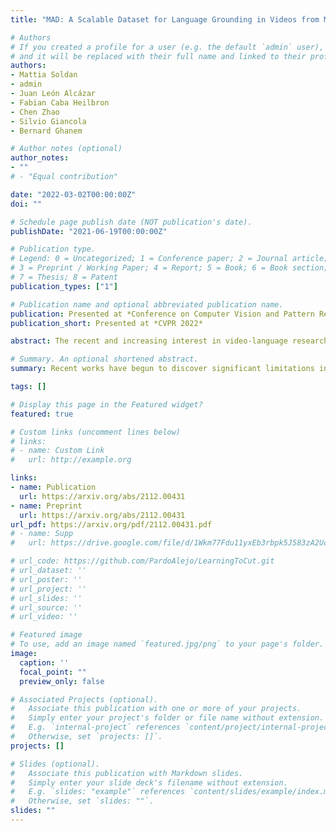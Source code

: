 ```yaml
---
title: "MAD: A Scalable Dataset for Language Grounding in Videos from Movie Audio Descriptions"

# Authors
# If you created a profile for a user (e.g. the default `admin` user), write the username (folder name) here 
# and it will be replaced with their full name and linked to their profile.
authors:
- Mattia Soldan
- admin
- Juan León Alcázar
- Fabian Caba Heilbron
- Chen Zhao
- Silvio Giancola
- Bernard Ghanem

# Author notes (optional)
author_notes:
- ""
# - "Equal contribution"

date: "2022-03-02T00:00:00Z"
doi: ""

# Schedule page publish date (NOT publication's date).
publishDate: "2021-06-19T00:00:00Z"

# Publication type.
# Legend: 0 = Uncategorized; 1 = Conference paper; 2 = Journal article;
# 3 = Preprint / Working Paper; 4 = Report; 5 = Book; 6 = Book section;
# 7 = Thesis; 8 = Patent
publication_types: ["1"]

# Publication name and optional abbreviated publication name.
publication: Presented at *Conference on Computer Vision and Pattern Recognition 2022*
publication_short: Presented at *CVPR 2022*

abstract: The recent and increasing interest in video-language research has driven the development of large-scale datasets that enable data-intensive machine learning techniques. In comparison, limited effort has been made at assessing the fitness of these datasets for the video-language grounding task. Recent works have begun to discover significant limitations in these datasets, suggesting that state-of-the-art techniques commonly overfit to hidden dataset biases. In this work, we present MAD (Movie Audio Descriptions), a novel benchmark that departs from the paradigm of augmenting existing video datasets with text annotations and focuses on crawling and aligning available audio descriptions of mainstream movies. MAD contains over 384,000 natural language sentences grounded in over 1,200 hours of video and exhibits a significant reduction in the currently diagnosed biases for video-language grounding datasets. MAD's collection strategy enables a novel and more challenging version of video-language grounding, where short temporal moments (typically seconds long) must be accurately grounded in diverse long-form videos that can last up to three hours.

# Summary. An optional shortened abstract.
summary: Recent works have begun to discover significant limitations in video-language grounding, suggesting that state-of-the-art techniques commonly overfit to hidden dataset biases. In this work, we present MAD (Movie Audio Descriptions). MAD contains over 384,000 natural language sentences grounded in over 1,200 hours of video and exhibits a significant reduction in the currently diagnosed biases for video-language grounding datasets. MAD enables a novel and more challenging version of video-language grounding, where short temporal moments must be accurately grounded in diverse long-form videos.

tags: []

# Display this page in the Featured widget?
featured: true

# Custom links (uncomment lines below)
# links:
# - name: Custom Link
#   url: http://example.org

links:
- name: Publication
  url: https://arxiv.org/abs/2112.00431
- name: Preprint
  url: https://arxiv.org/abs/2112.00431
url_pdf: https://arxiv.org/pdf/2112.00431.pdf
# - name: Supp
#   url: https://drive.google.com/file/d/1Wkm77Fdu11yxEb3rbpk5J583zA2UcOJF/view?usp=sharing

# url_code: https://github.com/PardoAlejo/LearningToCut.git
# url_dataset: ''
# url_poster: ''
# url_project: ''
# url_slides: ''
# url_source: ''
# url_video: ''

# Featured image
# To use, add an image named `featured.jpg/png` to your page's folder. 
image:
  caption: ''
  focal_point: ""
  preview_only: false

# Associated Projects (optional).
#   Associate this publication with one or more of your projects.
#   Simply enter your project's folder or file name without extension.
#   E.g. `internal-project` references `content/project/internal-project/index.md`.
#   Otherwise, set `projects: []`.
projects: []

# Slides (optional).
#   Associate this publication with Markdown slides.
#   Simply enter your slide deck's filename without extension.
#   E.g. `slides: "example"` references `content/slides/example/index.md`.
#   Otherwise, set `slides: ""`.
slides: ""
---
```

